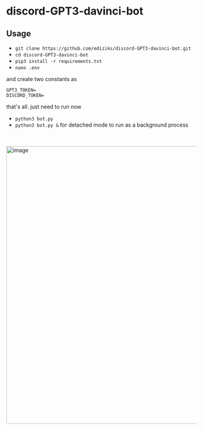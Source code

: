 # discord-GPT3-davinci-bot

## Usage

- `git clone https://github.com/ediziks/discord-GPT3-davinci-bot.git`
- `cd discord-GPT3-davinci-bot`
- `pip3 install -r requirements.txt`
- `nano .env`

and create two constants as
```
GPT3_TOKEN=
DISCORD_TOKEN=
```

that's all. 
just need to run now
- `python3 bot.py`
- `python3 bot.py &` for detached mode to run as a background process

</br></br>
<img width="733" alt="image" src="https://user-images.githubusercontent.com/54022220/160257863-2273c75c-097e-469f-aea9-f609929c9ba6.png">

